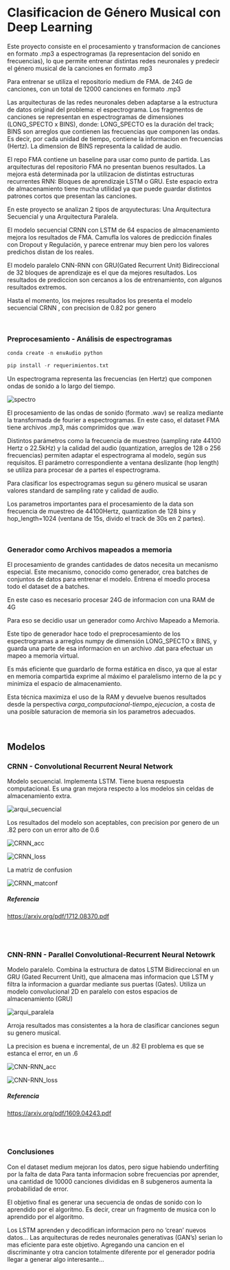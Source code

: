 # Clasificacion de Género Musical con Deep Learning

Este proyecto consiste en el procesamiento y transformacion de canciones en formato .mp3 a espectrogramas (la representacion del sonido en frecuencias), lo que permite entrenar distintas redes neuronales y predecir el género musical de la canciones en formato .mp3 


Para entrenar se utiliza el repositorio medium de FMA. de 24G de canciones, con un total de 12000 canciones en formato .mp3


Las arquitecturas de las redes neuronales deben adaptarse a la estructura de datos original del problema: el espectrograma. 
Los fragmentos de canciones se representan en espectrogramas de dimensiones (LONG_SPECTO x BINS), donde:
LONG_SPECTO es la duración del track;
BINS son arreglos que contienen las frecuencias que componen las ondas. Es decir, por cada unidad de tiempo, contiene la informacion en frecuencias (Hertz). 
La dimension de BINS representa la calidad de audio.


El repo FMA contiene un baseline para usar como punto de partida.
Las arquitecturas del repositorio FMA no presentan buenos resultados. La mejora está determinada por la utilizacion de distintas estructuras recurrentes RNN: Bloques de aprendizaje LSTM o GRU. 
Este espacio extra de almacenamiento tiene mucha utilidad ya que puede guardar distintos patrones cortos que presentan las canciones.



En este proyecto se analizan 2 tipos de arqyutecturas: Una Arquitectura Secuencial y una Arquitectura Paralela.

El modelo secuencial CRNN con LSTM de 64 espacios de almacenamiento mejora los resultados de FMA. Camufla los valores de predicción finales con Dropout y Regulación, y parece entrenar muy bien pero los valores predichos distan de los reales.
 
El modelo paralelo CNN-RNN con GRU(Gated Recurrent Unit) Bidireccional de 32 bloques de aprendizaje es el que da mejores resultados. Los resultados de prediccion son cercanos a los de entrenamiento, con algunos resultados extremos. 


Hasta el momento, los mejores resultados los presenta el modelo secuencial CRNN , con precision de 0.82 por genero


<br />


### Preprocesamiento - Análisis de espectrogramas

```py
conda create -n envAudio python
```
```py
pip install -r requerimientos.txt
```


Un espectrograma representa las frecuencias (en Hertz) que componen ondas de sonido a lo largo del tiempo.

![spectro](/imagenes/spectrograma.jpg)

El procesamiento de las ondas de sonido (formato .wav) se realiza mediante la transformada de fourier a espectrogramas. 
En este caso, el dataset FMA tiene archivos .mp3, más comprimidos que .wav


Distintos parámetros como la frecuencia de muestreo (sampling rate 44100 Hertz o 22.5kHz) y la calidad del audio (quantization, arreglos de 128 o 256 frecuencias) permiten adaptar el espectrograma al modelo, según sus requisitos. 
El parámetro correspondiente a ventana deslizante (hop length) se utiliza para procesar de a partes el espectrograma.


Para clasificar los espectrogramas segun su género musical se usaran valores standard de sampling rate y calidad de audio.

Los parametros importantes para el procesamiento de la data son frecuencia de muestreo de 44100Hertz, quantization de 128 bins y hop_length=1024 (ventana de 15s, divido el track de 30s en 2 partes).


<br />


### Generador como Archivos mapeados a memoria

El procesamiento de grandes cantidades de datos necesita un mecanismo especial.
Este mecanismo, conocido como generador, crea batches de conjuntos de datos para entrenar el modelo. Entrena el moedlo procesa todo el dataset de a batches.

En este caso es necesario procesar 24G de informacion con una RAM de 4G

Para eso se decidio usar un generador como Archivo Mapeado a Memoria.

Este tipo de generador hace todo el preprocesamiento de los espectrogramas a arreglos numpy de dimensión LONG_SPECTO x BINS, y guarda una parte de esa informacion en un archivo .dat para efectuar un mapeo a memoria virtual.


Es más eficiente que guardarlo de forma estática en disco, ya que al estar en memoria compartida exprime al máximo el paralelismo interno de la pc y minimiza el espacio de almacenamiento. 

Esta técnica maximiza el uso de la RAM y devuelve buenos resultados desde la perspectiva *carga_computacional-tiempo_ejecucion*, a costa de una posible saturacion de memoria sin los parametros adecuados.


<br />


## Modelos

### CRNN - Convolutional Recurrent Neural Network 

Modelo secuencial. 
Implementa LSTM. 
Tiene buena respuesta computacional. 
Es una gran mejora respecto a los modelos sin celdas de almacenamiento extra.

![arqui_secuencial](/imagenes/arquitectura_secuencial.jpg)


Los resultados del modelo son aceptables, con precision por genero de un .82 pero con un error alto de 0.6


![CRNN_acc](/imagenes/CRNN_acc-val_acc.jpg)

![CRNN_loss](/imagenes/CRNN_loss-val_loss.jpg)


La matriz de confusion

![CRNN_matconf](/imagenes/CRNN_matconfusion.jpg)



##### Referencia

https://arxiv.org/pdf/1712.08370.pdf


<br />
<br />


### CNN-RNN - Parallel Convolutional-Recurrent Neural Netowrk

Modelo paralelo.
Combina la estructura de datos LSTM Bidireccional en un GRU (Gated Recurrent Unit), que almacena mas informacion que LSTM y filtra la informacion a guardar mediante sus puertas (Gates). 
Utiliza un modelo convolucional 2D en paralelo con estos espacios de almacenamiento (GRU) 

![arqui_paralela](/imagenes/arquitectura_paralela.jpg)


Arroja resultados mas consistentes a la hora de clasificar canciones segun su genero musical.

La precision es buena e incremental, de un .82
El problema es que se estanca el error, en un .6

![CNN-RNN_acc](/imagenes/CNN-RNN_acc-val_acc.jpg)

![CNN-RNN_loss](/imagenes/CNN-RNN_loss-val_loss.jpg)


##### Referencia

https://arxiv.org/pdf/1609.04243.pdf


<br />
<br />


### Conclusiones

Con el dataset medium mejoran los datos, pero sigue habiendo underfiting por la falta de data
Para tanta informacion sobre frecuencias por aprender, una cantidad de 10000 canciones divididas en 8 subgeneros aumenta la probabilidad de error.


El objetivo final es generar una secuencia de ondas de sonido con lo aprendido por el algoritmo.
Es decir, crear un fragmento de musica con lo aprendido por el algoritmo.


Los LSTM aprenden y decodifican informacion pero no ‘crean’ nuevos datos...
Las arquitecturas de redes neuronales generativas (GAN’s) serian lo mas eficiente para este objetivo.
Agregando una cancion en el discriminante y otra cancion totalmente diferente por el generador podria llegar a generar algo interesante...


